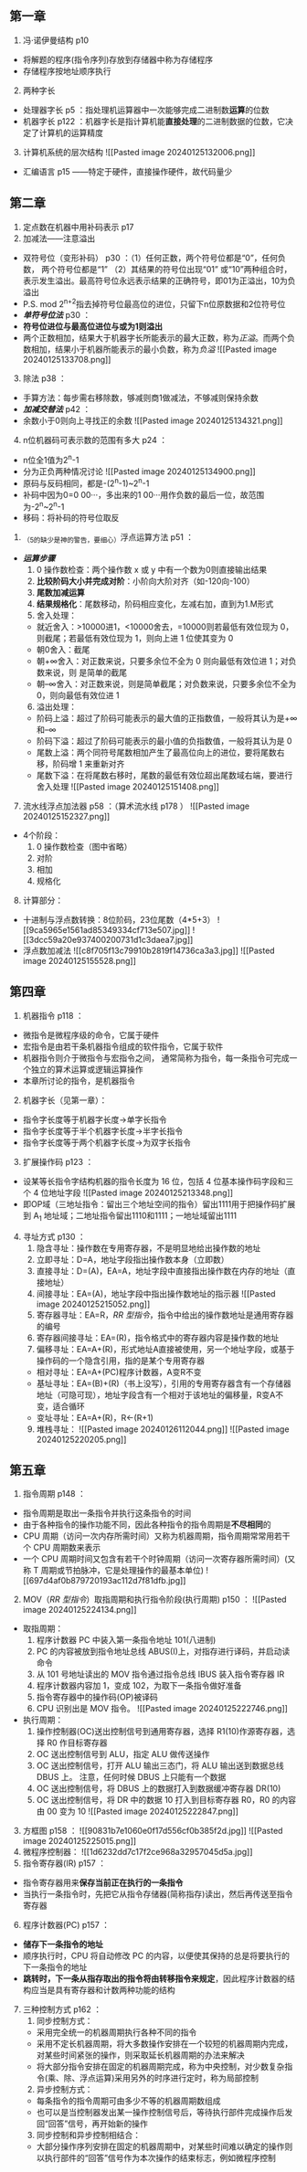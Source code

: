 ## 第一章
1. 冯·诺伊曼结构 p10
- 将解题的程序(指令序列)存放到存储器中称为存储程序
- 存储程序按地址顺序执行
2.  两种字长
- 处理器字长 p5 ：指处理机运算器中一次能够完成二进制数**运算**的位数
- 机器字长 p122 ：机器字长是指计算机能**直接处理**的二进制数据的位数，它决定了计算机的运算精度
3. 计算机系统的层次结构
![[Pasted image 20240125132006.png]]
- 汇编语言 p15 ——特定于硬件，直接操作硬件，故代码量少
## 第二章
1. 定点数在机器中用补码表示 p17 
2. 加减法——注意溢出
- 双符号位（变形补码） p30 ：（1）任何正数，两个符号位都是“0”，任何负数， 两个符号位都是“1” （2）其结果的符号位出现“01” 或“10”两种组合时，表示发生溢出。最高符号位永远表示结果的正确符号，即01为正溢出，10为负溢出 
- P.S. mod 2<sup>n+2</sup>指去掉符号位最高位的进位，只留下n位原数据和2位符号位
- ***单符号位法*** p30 ：
- **符号位进位与最高位进位与或为1则溢出**
- 两个正数相加，结果大于机器字长所能表示的最大正数，称为*正溢*。而两个负数相加，结果小于机器所能表示的最小负数，称为*负溢*
![[Pasted image 20240125133708.png]]
3. 除法 p38 ：
- 手算方法：每步需右移除数，够减则商1做减法，不够减则保持余数
- ***加减交替法*** p42 ：
- 余数小于0则向上寻找正的余数
![[Pasted image 20240125134321.png]]
4. n位机器码可表示数的范围有多大 p24 ：
- n位全1值为2<sup>n</sup>-1
- 分为正负两种情况讨论
![[Pasted image 20240125134900.png]]
- 原码与反码相同，都是-(2<sup>n</sup>-1)~2<sup>n</sup>-1
- 补码中因为0=0 00···，多出来的1 00···用作负数的最后一位，故范围为-2<sup>n</sup>~2<sup>n</sup>-1
- 移码：将补码的符号位取反
1. <sub>（5的缺少是神的警告，要细心）</sub>浮点运算方法 p51 ：
- ***运算步骤***
	1. 0 操作数检查：两个操作数 x 或 y 中有一个数为0则直接输出结果
	2. **比较阶码大小并完成对阶**：小阶向大阶对齐（如-120向-100）
	3. **尾数加减运算**
	4. **结果规格化**：尾数移动，阶码相应变化，左减右加，直到为1.M形式
	5. 舍入处理：
	- 就近舍入：>10000进1，<10000舍去，=10000则若最低有效位现为 0，则截尾；若最低有效位现为 1，则向上进 1 位使其变为 0
	- 朝0舍入：截尾
	- 朝+∞舍入：对正数来说，只要多余位不全为 0 则向最低有效位进 1；对负数来说，则 是简单的截尾
	- 朝–∞舍入：对正数来说，则是简单截尾；对负数来说，只要多余位不全为 0，则向最低有效位进 1
	6. 溢出处理：
	- 阶码上溢：超过了阶码可能表示的最大值的正指数值，一般将其认为是+∞和–∞
	- 阶码下溢：超过了阶码可能表示的最小值的负指数值，一般将其认为是 0
	- 尾数上溢：两个同符号尾数相加产生了最高位向上的进位，要将尾数右移，阶码增 1 来重新对齐
	- 尾数下溢：在将尾数右移时，尾数的最低有效位超出尾数域右端，要进行舍入处理
	![[Pasted image 20240125151408.png]]
7. 流水线浮点加法器 p58 ：（算术流水线 p178 ）
![[Pasted image 20240125152327.png]]
- 4个阶段：
	1. 0 操作数检查（图中省略）
	2. 对阶
	3. 相加
	4. 规格化
8. 计算部分：
- 十进制与浮点数转换：8位阶码，23位尾数（4\*5+3）
![[9ca5965e1561ad85349334cf713e507.jpg]]
![[3dcc59a20e937400200731d1c3daea7.jpg]]
- 浮点数加减法
![[c8f705f13c79910b2819f14736ca3a3.jpg]]
![[Pasted image 20240125155528.png]]
## 第四章
1. 机器指令 p118 ：
- 微指令是微程序级的命令，它属于硬件
- 宏指令是由若干条机器指令组成的软件指令，它属于软件
- 机器指令则介于微指令与宏指令之间， 通常简称为指令，每一条指令可完成一个独立的算术运算或逻辑运算操作
- 本章所讨论的指令，是机器指令
2. 机器字长（见第一章）：
- 指令字长度等于机器字长度->单字长指令
- 指令字长度等于半个机器字长度->半字长指令
- 指令字长度等于两个机器字长度->为双字长指令
3. 扩展操作码 p123 ：
- 设某等长指令字结构机器的指令长度为 16 位，包括 4 位基本操作码字段和三个 4 位地址字段
![[Pasted image 20240125213348.png]]
- 即OP域（三地址指令：留出三个地址空间的指令）留出1111用于把操作码扩展到 A<sub>1</sub> 地址域；二地址指令留出1110和1111；一地址域留出1111
4. 寻址方式 p130 ：
	1. 隐含寻址：操作数在专用寄存器，不是明显地给出操作数的地址
	2. 立即寻址：D=A，地址字段指出操作数本身（立即数）
	3. 直接寻址：D=(A)，EA=A，地址字段中直接指出操作数在内存的地址（直接地址）
	4. 间接寻址：EA=(A)，地址字段中指出操作数地址的指示器
	 ![[Pasted image 20240125215052.png]]
	6. 寄存器寻址：EA=R，*RR 型指令*，指令中给出的操作数地址是通用寄存器的编号
	7. 寄存器间接寻址：EA=(R)，指令格式中的寄存器内容是操作数的地址
	8. 偏移寻址：EA=A+(R)，形式地址A直接被使用，另一个地址字段，或基于操作码的一个隐含引用，指的是某个专用寄存器
	- 相对寻址：EA=A+(PC)程序计数器，A变R不变
	- 基址寻址：EA=(B)+(R)（书上没写），引用的专用寄存器含有一个存储器地址（可隐可现），地址字段含有一个相对于该地址的偏移量，R变A不变，适合循环
	- 变址寻址：EA=A+(R)，R←(R+1)
	9. 堆栈寻址： ![[Pasted image 20240126112044.png]]
	![[Pasted image 20240125220205.png]]
## 第五章
1. 指令周期 p148 ：
- 指令周期是取出一条指令并执行这条指令的时间
- 由于各种指令的操作功能不同，因此各种指令的指令周期是**不尽相同**的
- CPU 周期（访问一次内存所需时间）又称为机器周期，指令周期常常用若干个 CPU 周期数来表示
- 一个 CPU 周期时间又包含有若干个时钟周期（访问一次寄存器所需时间）(又称 T 周期或节拍脉冲，它是处理操作的最基本单位) 
![[697d4af0b879720193ac112d7f81dfb.jpg]]
2. MOV（*RR 型指令*）取指周期和执行指令阶段(执行周期) p150 ：
![[Pasted image 20240125224134.png]]
- 取指周期：
	1.  程序计数器 PC 中装入第一条指令地址 101(八进制)
	2. PC 的内容被放到指令地址总线 ABUS(I)上，对指存进行译码，并启动读命令
	3. 从 101 号地址读出的 MOV 指令通过指令总线 IBUS 装入指令寄存器 IR
	4. 程序计数器内容加 1，变成 102，为取下一条指令做好准备
	5. 指令寄存器中的操作码(OP)被译码
	6. CPU 识别出是 MOV 指令。
	![[Pasted image 20240125222746.png]]
- 执行周期：
	1. 操作控制器(OC)送出控制信号到通用寄存器，选择 R1(10)作源寄存器，选择 R0 作目标寄存器
	2. OC 送出控制信号到 ALU，指定 ALU 做传送操作
	3. OC 送出控制信号，打开 ALU 输出三态门，将 ALU 输出送到数据总线 DBUS 上。 注意，任何时候 DBUS 上只能有一个数据
	4. OC 送出控制信号，将 DBUS 上的数据打入到数据缓冲寄存器 DR(10)
	5. OC 送出控制信号，将 DR 中的数据 10 打入到目标寄存器 R0，R0 的内容由 00 变为 10
	![[Pasted image 20240125222847.png]]
3. 方框图 p158 ： 
![[90831b7e1060e0f17d556cf0b385f2d.jpg]]
![[Pasted image 20240125225015.png]]
4. 微程序控制器：
![[1d6232dd7c17f2ce968a32957045d5a.jpg]]
5. 指令寄存器(IR) p157 ：
- 指令寄存器用来**保存当前正在执行的一条指令**
- 当执行一条指令时，先把它从指令存储器(简称指存)读出，然后再传送至指令寄存器
6. 程序计数器(PC) p157 ：
- **储存下一条指令的地址**
- 顺序执行时，CPU 将自动修改 PC 的内容，以便使其保持的总是将要执行的下一条指令的地址
- **跳转时，下一条从指存取出的指令将由转移指令来规定**，因此程序计数器的结构应当是具有寄存器和计数两种功能的结构
7. 三种控制方式 p162 ：
	1. 同步控制方式：
	- 采用完全统一的机器周期执行各种不同的指令
	- 采用不定长机器周期，将大多数操作安排在一个较短的机器周期内完成，对某些时间紧张的操作，则采取延长机器周期的办法来解决
	- 将大部分指令安排在固定的机器周期完成，称为中央控制，对少数复杂指令(乘、除、浮点运算)采用另外的时序进行定时，称为局部控制
	2. 异步控制方式：
	- 每条指令的指令周期可由多少不等的机器周期数组成
	- 也可以是当控制器发出某一操作控制信号后，等待执行部件完成操作后发回“回答”信号，再开始新的操作
	3. 同步控制和异步控制相结合：
	- 大部分操作序列安排在固定的机器周期中，对某些时间难以确定的操作则以执行部件的“回答”信号作为本次操作的结束标志，例如微程序控制
